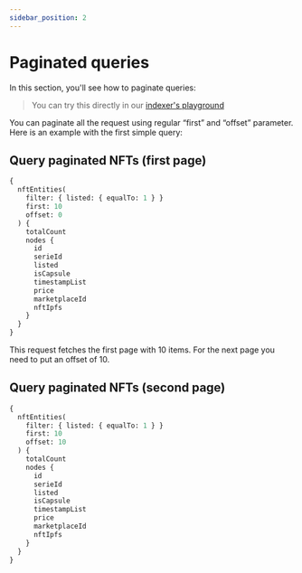 ```yaml
---
sidebar_position: 2
---
```


# Paginated queries

In this section, you'll see how to paginate queries:

> You can try this directly in our [indexer's playground](https://indexer.testnet.ternoa.com/)

You can paginate all the request using regular “first” and “offset” parameter. Here is an example with the first simple query:

## Query paginated NFTs (first page)

```graphql
{
  nftEntities(
    filter: { listed: { equalTo: 1 } }
    first: 10
    offset: 0
  ) {
    totalCount
    nodes {
      id
      serieId
      listed
      isCapsule
      timestampList
      price
      marketplaceId
      nftIpfs
    }
  }
}
```

This request fetches the first page with 10 items. For the next page you need to put an offset of 10.

## Query paginated NFTs (second page)

```graphql
{
  nftEntities(
    filter: { listed: { equalTo: 1 } }
    first: 10
    offset: 10
  ) {
    totalCount
    nodes {
      id
      serieId
      listed
      isCapsule
      timestampList
      price
      marketplaceId
      nftIpfs
    }
  }
}
```
